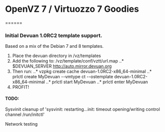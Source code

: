 # OpenVZ 7 / Virtuozzo 7 Goodies
======


### Initial Devuan 1.0RC2 template support.
Based on a mix of the Debian 7 and 8 templates.

1. Place the devuan directory in /vz/templates
2. Add the following to: /vz/template/conf/vztt/url.map
..* $DEVUAN_SERVER  http://auto.mirror.devuan.org
3. Then run:
..* vzpkg create cache devuan-1.0RC2-x86_64-minimal
..* prlctl create MyDevuan --vmtype ct --ostemplate devuan-1.0RC2-x86_64-minimal
..* prlctl start MyDevuan
..* prlctl enter MyDevuan
4. PROFIT!


#### TODO:
Sysvinit cleanup of 'sysvinit: restarting...init: timeout opening/writing control channel /run/initctl'

Network testing
